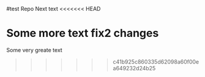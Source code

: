 #test Repo
Next text
<<<<<<< HEAD

Some more text
fix2 changes
=======
Some very greate text
>>>>>>> c41b925c860335d62098a60f00ea649232d24b25
